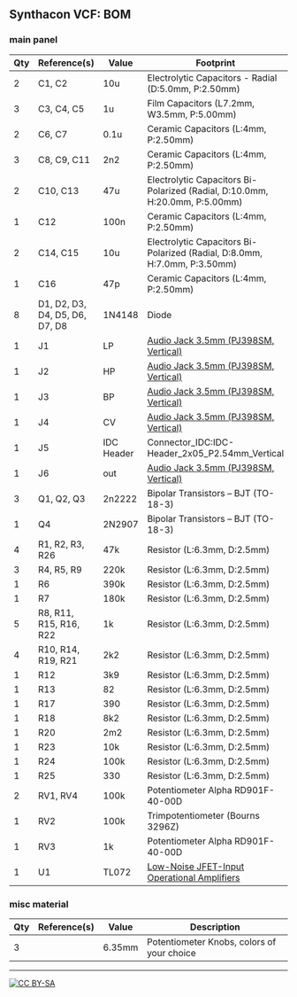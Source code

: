 ## Synthacon VCF: BOM

### main panel

|Qty|Reference(s)                  |Value     |Footprint                                                                                                  |
|---|------------------------------|----------|-----------------------------------------------------------------------------------------------------------|
|2  |C1, C2                        |10u       |Electrolytic Capacitors - Radial (D:5.0mm, P:2.50mm)                                                       |
|3  |C3, C4, C5                    |1u        |Film Capacitors (L7.2mm, W3.5mm, P:5.00mm)                                                                 |
|2  |C6, C7                        |0.1u      |Ceramic Capacitors (L:4mm, P:2.50mm)                                                                       |
|3  |C8, C9, C11                   |2n2       |Ceramic Capacitors (L:4mm, P:2.50mm)                                                                       |
|2  |C10, C13                      |47u       |Electrolytic Capacitors Bi-Polarized (Radial, D:10.0mm, H:20.0mm, P:5.00mm)                                |
|1  |C12                           |100n      |Ceramic Capacitors (L:4mm, P:2.50mm)                                                                       |
|2  |C14, C15                      |10u       |Electrolytic Capacitors Bi-Polarized (Radial, D:8.0mm, H:7.0mm, P:3.50mm)                                  |
|1  |C16                           |47p       |Ceramic Capacitors (L:4mm, P:2.50mm)                                                                       |
|8  |D1, D2, D3, D4, D5, D6, D7, D8|1N4148    |Diode                                                                                                      |
|1  |J1                            |LP        |[Audio Jack 3.5mm (PJ398SM, Vertical)](https://www.thonk.co.uk/shop/3-5mm-jacks/)                                           |
|1  |J2                            |HP        |[Audio Jack 3.5mm (PJ398SM, Vertical)](https://www.thonk.co.uk/shop/3-5mm-jacks/)                                           |
|1  |J3                            |BP        |[Audio Jack 3.5mm (PJ398SM, Vertical)](https://www.thonk.co.uk/shop/3-5mm-jacks/)                                           |
|1  |J4                            |CV        |[Audio Jack 3.5mm (PJ398SM, Vertical)](https://www.thonk.co.uk/shop/3-5mm-jacks/)                                           |
|1  |J5                            |IDC Header|Connector_IDC:IDC-Header_2x05_P2.54mm_Vertical                                                             |
|1  |J6                            |out       |[Audio Jack 3.5mm (PJ398SM, Vertical)](https://www.thonk.co.uk/shop/3-5mm-jacks/)                                           |
|3  |Q1, Q2, Q3                    |2n2222    |Bipolar Transistors – BJT (TO-18-3)                                                                        |
|1  |Q4                            |2N2907    |Bipolar Transistors – BJT (TO-18-3)                                                                        |
|4  |R1, R2, R3, R26               |47k       |Resistor (L:6.3mm, D:2.5mm)                                                                                |
|3  |R4, R5, R9                    |220k      |Resistor (L:6.3mm, D:2.5mm)                                                                                |
|1  |R6                            |390k      |Resistor (L:6.3mm, D:2.5mm)                                                                                |
|1  |R7                            |180k      |Resistor (L:6.3mm, D:2.5mm)                                                                                |
|5  |R8, R11, R15, R16, R22        |1k        |Resistor (L:6.3mm, D:2.5mm)                                                                                |
|4  |R10, R14, R19, R21            |2k2       |Resistor (L:6.3mm, D:2.5mm)                                                                                |
|1  |R12                           |3k9       |Resistor (L:6.3mm, D:2.5mm)                                                                                |
|1  |R13                           |82        |Resistor (L:6.3mm, D:2.5mm)                                                                                |
|1  |R17                           |390       |Resistor (L:6.3mm, D:2.5mm)                                                                                |
|1  |R18                           |8k2       |Resistor (L:6.3mm, D:2.5mm)                                                                                |
|1  |R20                           |2m2       |Resistor (L:6.3mm, D:2.5mm)                                                                                |
|1  |R23                           |10k       |Resistor (L:6.3mm, D:2.5mm)                                                                                |
|1  |R24                           |100k      |Resistor (L:6.3mm, D:2.5mm)                                                                                |
|1  |R25                           |330       |Resistor (L:6.3mm, D:2.5mm)                                                                                |
|2  |RV1, RV4                      |100k      |Potentiometer Alpha RD901F-40-00D                                                                          |
|1  |RV2                           |100k      |Trimpotentiometer (Bourns 3296Z)                                                                           |
|1  |RV3                           |1k        |Potentiometer Alpha RD901F-40-00D                                                                          |
|1  |U1                            |TL072     |[Low-Noise JFET-Input Operational Amplifiers](https://spielhuus.github.io/elektrophon/datasheet/TL07xx.pdf)|


### misc material

| Qty | Reference(s)             | Value              | Description | 
|-----|--------------------------|--------------------|-------------|
| 3   |                        | 6.35mm              | Potentiometer Knobs, colors of your choice   |

---
[![CC BY-SA](https://licensebuttons.net/l/by-sa/3.0/88x31.png)](https://creativecommons.org/licenses/by-sa/4.0/)

